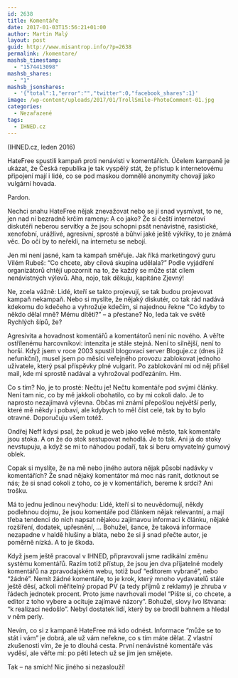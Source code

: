 ```yaml
---
id: 2638
title: Komentáře
date: 2017-01-03T15:56:21+01:00
author: Martin Malý
layout: post
guid: http://www.misantrop.info/?p=2638
permalink: /komentare/
mashsb_timestamp:
  - "1574413098"
mashsb_shares:
  - "1"
mashsb_jsonshares:
  - '{"total":1,"error":"","twitter":0,"facebook_shares":1}'
image: /wp-content/uploads/2017/01/TrollSmile-PhotoComment-01.jpg
categories:
  - Nezařazené
tags:
  - IHNED.cz
---
```

<span style="font-weight: 400;">(IHNED.cz, leden 2016)</span>

 <span style="font-weight: 400;">HateFree spustili kampaň proti nenávisti v komentářích. Účelem kampaně je ukázat, že Česká republika je tak vyspělý stát, že přístup k internetovému připojení mají i lidé, co se pod maskou domnělé anonymity chovají jako vulgární hovada.</span>

<span style="font-weight: 400;">Pardon.</span>

<span style="font-weight: 400;">Nechci snahu HateFree nějak znevažovat nebo se jí snad vysmívat, to ne, jen nad ní bezradně krčím rameny: A co jako? Že si čeští internetoví diskutéři neberou servítky a že jsou schopni psát nenávistné, rasistické, xenofobní, urážlivé, agresivní, sprosté a bůhví jaké ještě výkřiky, to je známá věc. Do očí by to neřekli, na internetu se nebojí.</span>

<span style="font-weight: 400;">Jen mi není jasné, kam ta kampaň směřuje. Jak říká marketingový guru Vilém Rubeš: “Co chcete, aby cílová skupina udělala?” Podle vyjádření organizátorů chtějí upozornit na to, že každý se může stát cílem nenávistných výlevů. Aha, nojo, tak děkuju, kapitáne Zjevný!</span>

<span style="font-weight: 400;">Ne, zcela vážně: Lidé, kteří se takto projevují, se tak budou projevovat kampaň nekampaň. Nebo si myslíte, že nějaký diskutér, co tak rád nadává kdekomu do kdečeho a vyhrožuje kdečím, si najednou řekne “Co kdyby to někdo dělal mně? Mému dítěti?” &#8211; a přestane? No, leda tak ve světě Rychlých šípů, že?</span>

<span style="font-weight: 400;">Agresivita a hovadnost komentářů a komentátorů není nic nového. A věřte ostřílenému harcovníkovi: intenzita je stále stejná. Není to silnější, není to horší. Když jsem v roce 2003 spustil blogovací server Bloguje.cz (dnes již nefunkční), musel jsem po měsíci veřejného provozu zablokovat jednoho uživatele, který psal příspěvky plné vulgarit. Po zablokování mi od něj přišel mail, kde mi sprostě nadával a vyhrožoval podřezáním. Hm. </span>

<span style="font-weight: 400;">Co s tím? No, je to prosté: Nečtu je! Nečtu komentáře pod svými články. Není tam nic, co by mě jakkoli obohatilo, co by mi cokoli dalo. Je to naprosto nezajímavá výlevna. Občas mi známí přepošlou největší perly, které mě někdy i pobaví, ale kdybych to měl číst celé, tak by to bylo otravné. Doporučuju všem totéž.</span>

<span style="font-weight: 400;">Ondřej Neff kdysi psal, že pokud je web jako velké město, tak komentáře jsou stoka. A on že do stok sestupovat nehodlá. Je to tak. Ani já do stoky nevstupuju, a když se mi to náhodou podaří, tak si beru omyvatelný gumový oblek.</span>

<span style="font-weight: 400;">Copak si myslíte, že na mě nebo jiného autora nějak působí nadávky v komentářích? Že snad nějaký komentátor má moc nás ranit, dotknout se nás; že si snad cokoli z toho, co je v komentářích, bereme k srdci? Ani trošku. </span>

<span style="font-weight: 400;">Má to jednu jedinou nevýhodu: Lidé, kteří si to neuvědomují, někdy podlehnou dojmu, že jsou komentáře pod článkem nějak relevantní, a mají třeba tendenci do nich napsat nějakou zajímavou informaci k článku, nějaké rozšíření, dodatek, upřesnění, … Bohužel, šance, že taková informace nezapadne v haldě hlušiny a bláta, nebo že si ji snad přečte autor, je poměrně nízká. A to je škoda.</span>

<span style="font-weight: 400;">Když jsem ještě pracoval v IHNED, připravovali jsme radikální změnu systému komentářů. Razím totiž přístup, že jsou jen dva přijatelné modely komentářů na zpravodajském webu, totiž buď “editorem vybrané”, nebo “žádné”. Nemít žádné komentáře, to je krok, který mnoho vydavatelů stále ještě děsí, ačkoli měřitelný propad PV (a tedy příjmů z reklamy) je zhruba v řádech jednotek procent. Proto jsme navrhovali model “Pište si, co chcete, a editor z toho vybere a ocituje zajímavé názory”. Bohužel, slovy Ivo Ištvana: “k realizaci nedošlo”. Nebyl dostatek lidí, který by se brodil bahnem a hledal v něm perly.</span>

<span style="font-weight: 400;">Nevím, co si z kampaně HateFree má kdo odnést. Informace “může se to stát i vám” je dobrá, ale už vám neřekne, co s tím máte dělat. Z vlastní zkušenosti vím, že je to dlouhá cesta. První nenávistné komentáře vás vyděsí, ale věřte mi: po pěti letech už se jim jen smějete.</span>

<span style="font-weight: 400;">Tak &#8211; na smích! Nic jiného si nezaslouží!</span>